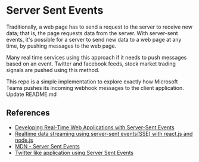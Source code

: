 # Server Sent Events
Traditionally, a web page has to send a request to the server to receive new data; that is, the page requests data from the server. With server-sent events, it's possible for a server to send new data to a web page at any time, by pushing messages to the web page. 

Many real time services using this approach if it needs to push messages based on an event. Twitter and facebook feeds, stock market trading signals are pushed using this method. 

This repo is a simple implementation to explore exactly how Microsoft Teams pushes its incoming webhook messages to the client application. 
Update README.md

## References

- [Developing Real-Time Web Applications with Server-Sent Events](https://auth0.com/blog/developing-real-time-web-applications-with-server-sent-events/)
- [Realtime data streaming using server-sent events(SSE) with react.js and node.js](https://dev.to/techfortified/realtime-data-streaming-using-server-sent-eventssse-with-reactjs-and-nodejs-2aak)
- [MDN - Server Sent Events](https://developer.mozilla.org/en-US/docs/Web/API/Server-sent_events)
- [Twitter like application using Server Sent Events](https://hacks.mozilla.org/2011/06/a-wall-powered-by-eventsource-and-server-sent-events/)
